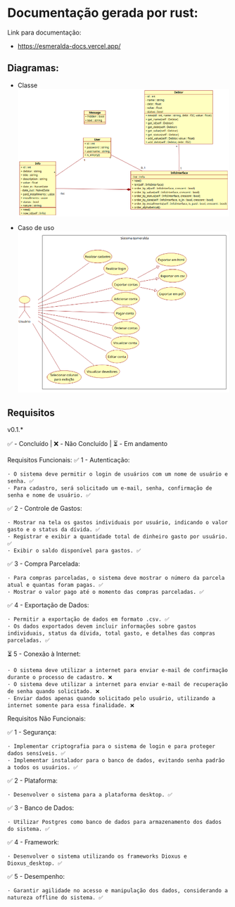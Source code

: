 # Documentação gerada por rust:

Link para documentação:
 - https://esmeralda-docs.vercel.app/

## Diagramas:
- Classe
![](class_diagram.png)

- Caso de uso
![](use_case.png)

## Requisitos
v0.1.*

✅ - Concluído |
❌ - Não Concluído |
⏳ - Em andamento

Requisitos Funcionais:
✅ 1 - Autenticação:

    · O sistema deve permitir o login de usuários com um nome de usuário e senha. ✅
    · Para cadastro, será solicitado um e-mail, senha, confirmação de senha e nome de usuário. ✅

✅ 2 - Controle de Gastos:

    · Mostrar na tela os gastos individuais por usuário, indicando o valor gasto e o status da dívida. ✅
    · Registrar e exibir a quantidade total de dinheiro gasto por usuário. ✅
    · Exibir o saldo disponível para gastos. ✅

✅ 3 - Compra Parcelada:

    · Para compras parceladas, o sistema deve mostrar o número da parcela atual e quantas foram pagas. ✅
    · Mostrar o valor pago até o momento das compras parceladas. ✅

✅ 4 - Exportação de Dados:

    · Permitir a exportação de dados em formato .csv. ✅
    · Os dados exportados devem incluir informações sobre gastos individuais, status da dívida, total gasto, e detalhes das compras parceladas. ✅

⏳ 5 - Conexão à Internet:

    · O sistema deve utilizar a internet para enviar e-mail de confirmação durante o processo de cadastro. ❌
    · O sistema deve utilizar a internet para enviar e-mail de recuperação de senha quando solicitado. ❌
    · Enviar dados apenas quando solicitado pelo usuário, utilizando a internet somente para essa finalidade. ❌

Requisitos Não Funcionais:

✅ 1 - Segurança:

    · Implementar criptografia para o sistema de login e para proteger dados sensíveis. ✅
    · Implementar instalador para o banco de dados, evitando senha padrão a todos os usuários. ✅

✅ 2 - Plataforma:

    · Desenvolver o sistema para a plataforma desktop. ✅

✅ 3 - Banco de Dados:

    · Utilizar Postgres como banco de dados para armazenamento dos dados do sistema. ✅

✅ 4 - Framework:

    · Desenvolver o sistema utilizando os frameworks Dioxus e Dioxus_desktop. ✅

✅ 5 - Desempenho:

    · Garantir agilidade no acesso e manipulação dos dados, considerando a natureza offline do sistema. ✅
